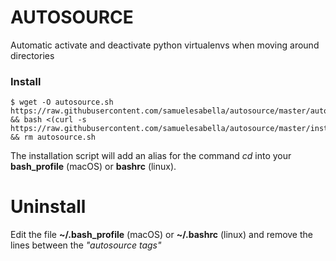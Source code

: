 # AUTOSOURCE    
Automatic activate and deactivate python virtualenvs when moving around directories

### Install
```
$ wget -O autosource.sh https://raw.githubusercontent.com/samuelesabella/autosource/master/autosource.sh && bash <(curl -s https://raw.githubusercontent.com/samuelesabella/autosource/master/installer.sh) && rm autosource.sh
```
The installation script will add an alias for the command *cd* into your **bash_profile** (macOS) or **bashrc** (linux).

# Uninstall
Edit the file **~/.bash_profile** (macOS) or **~/.bashrc** (linux) and remove the lines between the *"autosource tags"*
